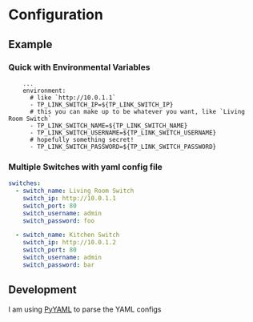 # Configuration

## Example

### Quick with Environmental Variables

```
    ...
    environment:
      # like `http://10.0.1.1`
      - TP_LINK_SWITCH_IP=${TP_LINK_SWITCH_IP}
      # this you can make up to be whatever you want, like `Living Room Switch`
      - TP_LINK_SWITCH_NAME=${TP_LINK_SWITCH_NAME}
      - TP_LINK_SWITCH_USERNAME=${TP_LINK_SWITCH_USERNAME}
      # hopefully something secret!
      - TP_LINK_SWITCH_PASSWORD=${TP_LINK_SWITCH_PASSWORD}
```

### Multiple Switches with yaml config file

```yaml
switches:
  - switch_name: Living Room Switch
    switch_ip: http://10.0.1.1
    switch_port: 80
    switch_username: admin
    switch_password: foo

  - switch_name: Kitchen Switch
    switch_ip: http://10.0.1.2
    switch_port: 80
    switch_username: admin
    switch_password: bar
```

## Development

I am using [PyYAML](https://pyyaml.org/wiki/PyYAMLDocumentation) to parse the YAML configs
